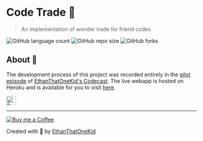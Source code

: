 # Code Trade 🔄
> An implementation of wonder trade for friend codes

![GitHub language count](https://img.shields.io/github/languages/count/ethanthatonekid/code-trade)
![GitHub repo size](https://img.shields.io/github/repo-size/ethanthatonekid/code-trade)
![GitHub forks](https://img.shields.io/github/forks/ethanthatonekid/code-trade?style=social)

## About 🧠
The development process of this project was recorded entirely in the [pilot episode](https://github.com/EthanThatOneKid/codecasts/tree/master/code-trade) of [EthanThatOneKid's Codecast](https://github.com/EthanThatOneKid/codecasts). The live webapp is hosted on Heroku and is available for you to visit [here](https://code-trade.herokuapp.com/).

<a href="https://www.buymeacoffee.com/etok" target="_blank"><img src="https://cdn.buymeacoffee.com/buttons/default-orange.png" alt="Buy Me A Coffee" style="height: 25px !important;" ></a>

---

[![Buy me a Coffee](https://img.shields.io/badge/buy%20me%20a-coffee-%23FF813F)][bmac]

Created with 💖 by [EthanThatOneKid](https://github.com/EthanThatOneKid)

[bmac]: http://buymeacoff.ee/etok